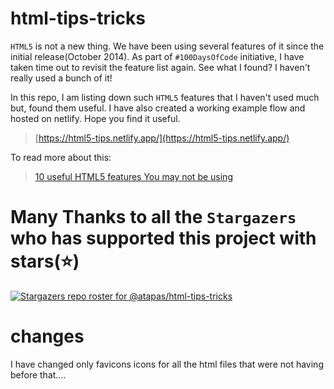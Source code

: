 # html-tips-tricks

`HTML5` is not a new thing. We have been using several features of it since the initial release(October 2014). As part of `#100DaysOfCode` initiative, I have taken time out to revisit the feature list again. See what I found? I haven't really used a bunch of it!

In this repo, I am listing down such `HTML5` features that I haven't used much but, found them useful. I have also created a working example flow and hosted on netlify. Hope you find it useful.

> [https://html5-tips.netlify.app/](https://html5-tips.netlify.app/)

To read more about this:

> [10 useful HTML5 features You may not be using](https://blog.greenroots.info/10-useful-html5-features-you-may-not-be-using-ckdua7ql300l1m3s1ez7teshc)

# Many Thanks to all the `Stargazers` who has supported this project with stars(⭐)

[![Stargazers repo roster for @atapas/html-tips-tricks](https://reporoster.com/stars/atapas/html-tips-tricks)](https://github.com/atapas/html-tips-tricks/stargazers)

# changes
I have changed only favicons icons for all the html files that were not having before that....